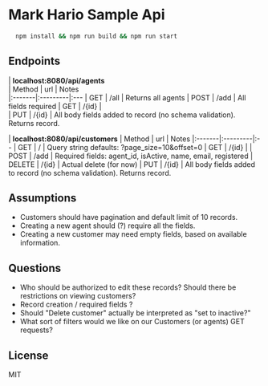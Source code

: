 Mark Hario Sample Api
=====================


```sh
  npm install && npm run build && npm run start
```


## Endpoints

| __localhost:8080/api/agents__    
| Method | url      | Notes        
|:-------|:---------|:---
| GET    | /all     | Returns all agents
| POST   | /add     | All fields required
| GET    | /{id}    |              
| PUT    | /{id}    | All body fields added to record (no schema validation). Returns record.

|  __localhost:8080/api/customers__
| Method | url      | Notes
|:-------|:---------|:--
| GET    | /        | Query string defaults: ?page_size=10&offset=0
| GET    | /{id}    |
| POST   | /add     | Required fields: agent_id, isActive, name, email, registered
| DELETE | /{id}    | Actual delete (for now)
| PUT    | /{id}    | All body fields added to record (no schema validation). Returns record.  



## Assumptions
- Customers should have pagination and default limit of 10 records.
- Creating a new agent should (?) require all the fields.
- Creating a new customer may need empty fields, based on available information.

## Questions
- Who should be authorized to edit these records? Should there be restrictions on viewing customers?
- Record creation / required fields ?
- Should "Delete customer" actually be interpreted as "set to inactive?"
- What sort of filters would we like on our Customers (or agents) GET requests?


License
-------

MIT
